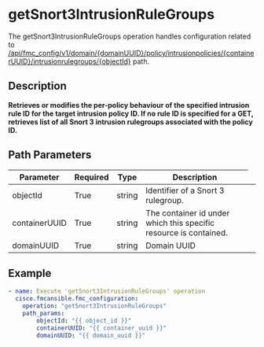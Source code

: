 # getSnort3IntrusionRuleGroups

The getSnort3IntrusionRuleGroups operation handles configuration related to [/api/fmc_config/v1/domain/{domainUUID}/policy/intrusionpolicies/{containerUUID}/intrusionrulegroups/{objectId}](/paths//api/fmc_config/v1/domain/{domain_uuid}/policy/intrusionpolicies/{container_uuid}/intrusionrulegroups/{object_id}.md) path.&nbsp;
## Description
**Retrieves or modifies the per-policy behaviour of the specified intrusion rule ID for the target intrusion policy ID. If no rule ID is specified for a GET, retrieves list of all Snort 3 intrusion rulegroups associated with the policy ID.**

## Path Parameters
| Parameter | Required | Type | Description |
| --------- | -------- | ---- | ----------- |
| objectId | True | string <td colspan=3> Identifier of a Snort 3 rulegroup. |
| containerUUID | True | string <td colspan=3> The container id under which this specific resource is contained. |
| domainUUID | True | string <td colspan=3> Domain UUID |

## Example
```yaml
- name: Execute 'getSnort3IntrusionRuleGroups' operation
  cisco.fmcansible.fmc_configuration:
    operation: "getSnort3IntrusionRuleGroups"
    path_params:
        objectId: "{{ object_id }}"
        containerUUID: "{{ container_uuid }}"
        domainUUID: "{{ domain_uuid }}"

```
